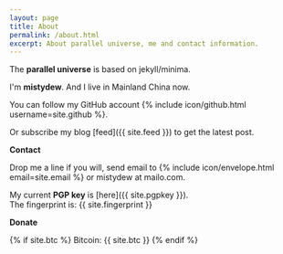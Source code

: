 ```yaml
---
layout: page
title: About
permalink: /about.html
excerpt: About parallel universe, me and contact information.
---
```


The **parallel universe** is based on jekyll/minima.

I'm **mistydew**.
And I live in Mainland China now.

You can follow my GitHub account {% include icon/github.html username=site.github %}.

Or subscribe my blog [feed]({{ site.feed }}) to get the latest post.

**Contact**

Drop me a line if you will, send email to {% include icon/envelope.html email=site.email %} or mistydew at mailo.com.

My current **PGP key** is [here]({{ site.pgpkey }}).<br>
The fingerprint is: {{ site.fingerprint }}

**Donate**

{% if site.btc %}
Bitcoin: {{ site.btc }}
{% endif %}
